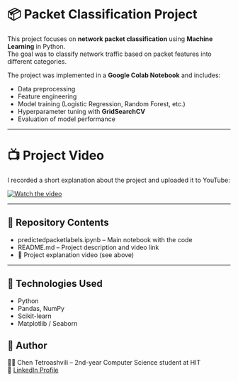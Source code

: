 # 📦 Packet Classification Project

This project focuses on **network packet classification** using **Machine Learning** in Python.  
The goal was to classify network traffic based on packet features into different categories.  

The project was implemented in a **Google Colab Notebook** and includes:
- Data preprocessing  
- Feature engineering  
- Model training (Logistic Regression, Random Forest, etc.)  
- Hyperparameter tuning with **GridSearchCV**  
- Evaluation of model performance  

---

# 📺 Project Video
I recorded a short explanation about the project and uploaded it to YouTube:

[![Watch the video]([https://img.youtube.com/vi/GBPtnCTyRAw/0.jpg)](https://www.youtube.com/watch?v=GBPtnCTyRAw](https://www.youtube.com/watch?v=DJK1vi2NXYM))


---

## 📂 Repository Contents
- predictedpacketlabels.ipynb – Main notebook with the code  
- README.md – Project description and video link  
- 🎥 Project explanation video (see above)  

---

## 🚀 Technologies Used
- Python 
- Pandas, NumPy  
- Scikit-learn  
- Matplotlib / Seaborn  



## 📝 Author
👩‍💻 Chen Tetroashvili – 2nd-year Computer Science student at HIT  
📌 [LinkedIn Profile](https://www.linkedin.com/in/chen-tetroashvili-%D7%97%D7%9F-%D7%98%D7%98%D7%A8%D7%95%D7%90%D7%A9%D7%91%D7%99%D7%9C%D7%99-5-%D7%97%D7%95%D7%9E-%D7%97-%D7%99-junior-computer-science/)
